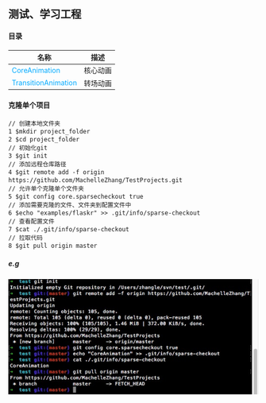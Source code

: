 ## 测试、学习工程

#### 目录

名称 | 描述
--- | ---
<font color="#00aaff">CoreAnimation</font> | 核心动画
<font color="#00aaff">TransitionAnimation</font> | 转场动画

#### 克隆单个项目

```console
// 创建本地文件夹
1 $mkdir project_folder
2 $cd project_folder
// 初始化git
3 $git init
// 添加远程仓库路径
4 $git remote add -f origin https://github.com/MachelleZhang/TestProjects.git
// 允许单个克隆单个文件夹
5 $git config core.sparsecheckout true
// 添加需要克隆的文件、文件夹到配置文件中
6 $echo "examples/flaskr" >> .git/info/sparse-checkout
// 查看配置文件
7 $cat ./.git/info/sparse-checkout
// 拉取代码
8 $git pull origin master
```

##### e.g<br>
![克隆单个项目](Images/git_sparse_checkout.jpg)